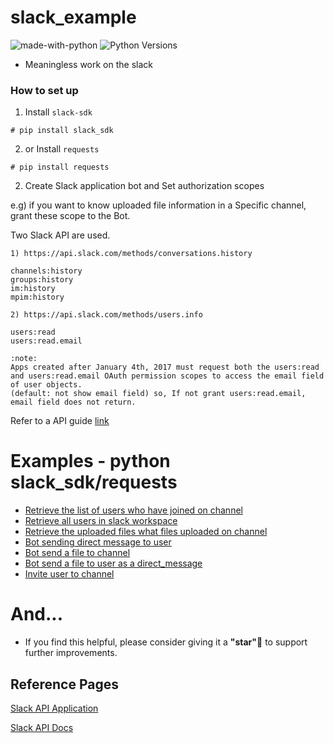 # slack_example

![made-with-python][made-with-python]
![Python Versions][pyversion-button]

[pyversion-button]: https://img.shields.io/pypi/pyversions/Markdown.svg
[made-with-python]: https://img.shields.io/badge/Made%20with-Python-1f425f.svg

- Meaningless work on the slack


### How to set up
1. Install `slack-sdk`
```
# pip install slack_sdk 
```
2. or Install `requests`
```
# pip install requests
```

2. Create Slack application bot and Set authorization scopes

e.g) if you want to know uploaded file information in a Specific channel, grant these scope to the Bot.

Two Slack API are used.
```
1) https://api.slack.com/methods/conversations.history

channels:history
groups:history
im:history
mpim:history

2) https://api.slack.com/methods/users.info

users:read 
users:read.email

:note:
Apps created after January 4th, 2017 must request both the users:read and users:read.email OAuth permission scopes to access the email field of user objects.
(default: not show email field) so, If not grant users:read.email, email field does not return.
```

Refer to a API guide [link](https://api.slack.com/methods)

# Examples - python slack_sdk/requests
- [Retrieve the list of users who have joined on channel](https://github.com/password123456/slack_api_example/tree/main/retrieve_the_list_of_users_who_have_joined_on_channel)
- [Retrieve all users in slack workspace](https://github.com/password123456/slack_api_example/tree/main/retrieve_all_users_in_slack_workspace)
- [Retrieve the uploaded files what files uploaded on channel](https://github.com/password123456/slack_api_example/tree/main/retrieve_the_uploaded_files_what_files_uploaded_on_channel)
- [Bot sending direct message to user](https://github.com/password123456/slack_api_example/tree/main/bot_sending_direct_message_to_user)
- [Bot send a file to channel](https://github.com/password123456/slack_api_example/tree/main/send_a_file_to_the_channel)
- [Bot send a file to user as a direct_message](https://github.com/password123456/slack_api_example/tree/main/send_a_file_to_the_user_as_a_direct_message)
- [Invite user to channel](https://github.com/password123456/slack_api_example/tree/main/invite-user-to-channel)
# And...
- If you find this helpful, please consider giving it a **"star"**:star2: to support further improvements.


## Reference Pages
[Slack API Application](https://api.slack.com/apps)

[Slack API Docs](http://www.slack.dev/python-slack-sdk)




